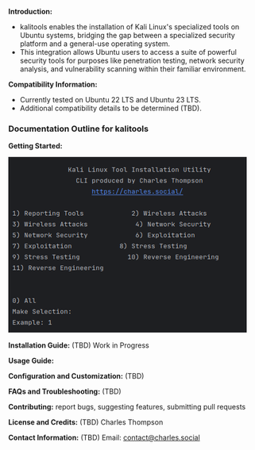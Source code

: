    **Introduction:**
   - kalitools enables the installation of Kali Linux's specialized tools on Ubuntu systems, bridging the gap between a specialized security platform and a general-use operating system.
   - This integration allows Ubuntu users to access a suite of powerful security tools for purposes like penetration testing, network security analysis, and vulnerability scanning within their familiar environment.

   **Compatibility Information:**
   - Currently tested on Ubuntu 22 LTS and Ubuntu 23 LTS.
   - Additional compatibility details to be determined (TBD).

### Documentation Outline for kalitools

 **Getting Started:**
   
   ![Screenshot](img/img.png)

   **Installation Guide:** (TBD)
   Work in Progress

   **Usage Guide:**
   

   **Configuration and Customization:** (TBD)

   **FAQs and Troubleshooting:** (TBD)


   **Contributing:**
   report bugs, suggesting features, submitting pull requests

   **License and Credits:** (TBD)
Charles Thompson

   **Contact Information:** (TBD)
Email: contact@charles.social